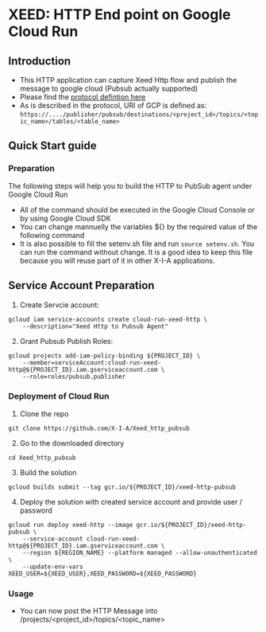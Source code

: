 # XEED: HTTP End point on Google Cloud Run
## Introduction
* This HTTP application can capture Xeed Http flow and publish the message to google cloud (Pubsub actually supported)
* Please find the [protocol defintion here](https://github.com/X-I-A/X-I-Protocol/blob/main/HTTP_AGENT.md)
* As is described in the protocol, URI of GCP is defined as: 
`https://..../publisher/pubsub/destinations/<project_id>/topics/<topic_name>/tables/<table_name>`

## Quick Start guide
### Preparation
The following steps will help you to build the HTTP to PubSub agent under Google Cloud Run
* All of the command should be executed in the Google Cloud Console or by using Google Cloud SDK
* You can change mannuelly the variables ${} by the required value of the following command
* It is also possible to fill the setenv.sh file and run `source setenv.sh`. You can run the command without change.
It is a good idea to keep this file because you will reuse part of it in other X-I-A applications.
## Service Account Preparation
1. Create Servcie account: 
```
gcloud iam service-accounts create cloud-run-xeed-http \
    --description="Xeed Http to Pubsub Agent" 
```
2. Grant Pubsub Publish Roles: 
```
gcloud projects add-iam-policy-binding ${PROJECT_ID} \
    --member=serviceAccount:cloud-run-xeed-http@${PROJECT_ID}.iam.gserviceaccount.com \
	--role=roles/pubsub.publisher
```
### Deployment of Cloud Run
1. Clone the repo 
```
git clone https://github.com/X-I-A/Xeed_http_pubsub
```
2. Go to the downloaded directory 
```
cd Xeed_http_pubsub
```
3. Build the solution
```
gcloud builds submit --tag gcr.io/${PROJECT_ID}/xeed-http-pubsub
```
4. Deploy the solution with created service account and provide user / password
```
gcloud run deploy xeed-http --image gcr.io/${PROJECT_ID}/xeed-http-pubsub \
    --service-account cloud-run-xeed-http@${PROJECT_ID}.iam.gserviceaccount.com \
	--region ${REGION_NAME} --platform managed --allow-unauthenticated \
	--update-env-vars XEED_USER=${XEED_USER},XEED_PASSWORD=${XEED_PASSWORD}
```
### Usage
* You can now post the HTTP Message into <url>/projects/<project_id>/topics/<topic_name>